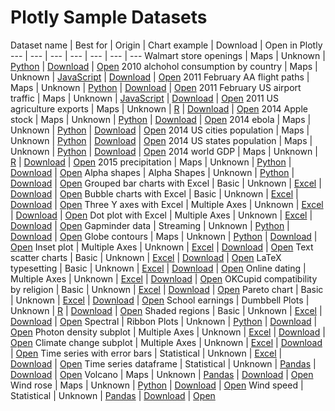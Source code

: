 # Plotly Sample Datasets

Dataset name | Best for | Origin | Chart example | Download | Open in Plotly
--- | --- | --- | ---  | ---  | ---  | --- 
Walmart store openings | Maps | Unknown | [Python](https://plot.ly/python/map-subplots-and-small-multiples/) | [Download](https://github.com/plotly/datasets/blob/master/1962_2006_walmart_store_openings.csv) | [Open](https://plot.ly/16263/~jackp/)
2010 alchohol consumption by country | Maps | Unknown | [JavaScript](https://plot.ly/javascript/choropleth-maps/) | [Download](https://github.com/plotly/datasets/blob/master/2010_alcohol_consumption_by_country.csv) | [Open](https://plot.ly/16265/~jackp/)
2011 February AA flight paths | Maps | Unknown | [Python](https://plot.ly/python/lines-on-maps/) | [Download](https://github.com/plotly/datasets/blob/master/2011_february_aa_flight_paths.csv) | [Open](https://plot.ly/7924/~Dreamshot/)
2011 February US airport traffic | Maps | Unknown | [JavaScript](https://plot.ly/javascript/scatter-plots-on-maps/) | [Download](https://github.com/plotly/datasets/blob/master/2011_february_us_airport_traffic.csv) | [Open](https://plot.ly/7926/~Dreamshot/)
2011 US agriculture exports | Maps | Unknown | [R](https://plot.ly/r/choropleth-maps/) | [Download](https://github.com/plotly/datasets/blob/master/2011_us_ag_exports.csv) | [Open](https://plot.ly/7923/~Dreamshot/)
2014 Apple stock | Maps | Unknown | [Python](https://plot.ly/python/html-reports/) | [Download](https://github.com/plotly/datasets/blob/master/2014_apple_stock.csv) | [Open](https://plot.ly/7928/~Dreamshot/)
2014 ebola | Maps | Unknown | [Python](https://plot.ly/python/bubble-maps/) | [Download](https://github.com/plotly/datasets/blob/master/2014_ebola.csv) | [Open](https://plot.ly/7930/~Dreamshot/)
2014 US cities population | Maps | Unknown | [Python](https://plot.ly/python/bubble-maps/) | [Download](https://github.com/plotly/datasets/blob/master/2014_us_cities.csv) | [Open](https://plot.ly/7932/~Dreamshot/)
2014 US states population | Maps | Unknown | [Python](https://plot.ly/python/bubble-maps/) | [Download](https://github.com/plotly/datasets/blob/master/2014_usa_states.csv) | [Open](https://plot.ly/7934/~Dreamshot/)
2014 world GDP | Maps | Unknown | [R](https://plot.ly/r/choropleth-maps/) | [Download](https://github.com/plotly/datasets/blob/master/2014_world_gdp_with_codes.csv) | [Open](https://plot.ly/7936/~Dreamshot/)
2015 precipitation | Maps | Unknown | [Python](https://plot.ly/python/scatter-plots-on-maps/) | [Download](https://github.com/plotly/datasets/blob/master/2015_06_30_precipitation.csv) | [Open](https://plot.ly/7938/~Dreamshot/)
Alpha shapes | Alpha Shapes | Unknown | [Python](https://plot.ly/python/alpha-shapes/) | [Download](https://github.com/plotly/datasets/blob/master/alpha_shape.csv) | [Open](https://plot.ly/7940/~Dreamshot/)
Grouped bar charts with Excel | Basic | Unknown | [Excel](http://help.plot.ly/excel/grouped-bar-chart/) | [Download](https://github.com/plotly/datasets/blob/master/bar-charts-with-excel.csv) | [Open](https://plot.ly/7942/~Dreamshot/)
Bubble charts with Excel | Basic | Unknown | [Excel](http://help.plot.ly/excel/bubble-chart/) | [Download](https://github.com/plotly/datasets/blob/master/bubble_chart_tutorial.csv) | [Open](https://plot.ly/7944/~Dreamshot/)
Three Y axes with Excel | Multiple Axes | Unknown | [Excel](http://help.plot.ly/excel/three-y-axes/) | [Download](https://github.com/plotly/datasets/blob/master/cost_output_defective.csv) | [Open](https://plot.ly/7946/~Dreamshot/)
Dot plot with Excel | Multiple Axes | Unknown | [Excel](http://help.plot.ly/excel/dot-plots/) | [Download](https://github.com/plotly/datasets/blob/master/dot-plot-with-excel.csv) | [Open](https://plot.ly/7948/~Dreamshot/)
Gapminder data | Streaming | Unknown | [Python](https://plot.ly/python/streaming-bubbles-tutorial/) | [Download](https://github.com/plotly/datasets/blob/master/gapminderDataFiveYear.csv) | [Open](https://plot.ly/7950/~Dreamshot/)
Globe contours | Maps | Unknown | [Python](https://plot.ly/python/lines-on-maps/) | [Download](https://github.com/plotly/datasets/blob/master/globe_contours.csv) | [Open](https://plot.ly/7952/~Dreamshot/)
Inset plot | Multiple Axes | Unknown | [Excel](http://help.plot.ly/excel/insets) | [Download](https://github.com/plotly/datasets/blob/master/inset.csv) | [Open](https://plot.ly/7954/~Dreamshot/)
Text scatter charts | Basic | Unknown | [Excel](http://help.plot.ly/excel/text-scatter-chart) | [Download](https://github.com/plotly/datasets/blob/master/label-text.csv) | [Open](https://plot.ly/7956/~Dreamshot/)
LaTeX typesetting | Basic | Unknown | [Excel](http://help.plot.ly/excel/LaTeX) | [Download](https://github.com/plotly/datasets/blob/master/latex-typesetting-with-excel.csv) | [Open](https://plot.ly/7958/~Dreamshot/)
Online dating | Multiple Axes | Unknown | [Excel](http://help.plot.ly/excel/graph-with-multiple-axes/) | [Download](https://github.com/plotly/datasets/blob/master/multiple_y_axis.csv) | [Open](https://plot.ly/7960/~Dreamshot/)
OKCupid compatibility by religion | Basic | Unknown | [Excel](http://help.plot.ly/excel/heatmap) | [Download](https://github.com/plotly/datasets/blob/master/okcupid-compatibility-by-religion.csv) | [Open](https://plot.ly/7962/~Dreamshot/)
Pareto chart | Basic | Unknown | [Excel](http://help.plot.ly/excel/pareto-chart) | [Download](https://github.com/plotly/datasets/blob/master/pareto-chart.csv) | [Open](https://plot.ly/7964/~Dreamshot/)
School earnings | Dumbbell Plots | Unknown | [R](https://plot.ly/r/dumbbell-plots/) | [Download](https://github.com/plotly/datasets/blob/master/school_earnings.csv) | [Open](https://plot.ly/7966/~Dreamshot/)
Shaded regions | Basic | Unknown | [Excel](http://help.plot.ly/excel/shaded-region-on-chart) | [Download](https://github.com/plotly/datasets/blob/master/shaded-region.csv) | [Open](https://plot.ly/7968/~Dreamshot/)
Spectral | Ribbon Plots | Unknown | [Python](https://plot.ly/python/ribbon-plots/) | [Download](https://github.com/plotly/datasets/blob/master/spectral.csv) | [Open](https://plot.ly/7970/~Dreamshot/)
Photon density subplot | Multiple Axes | Unknown | [Excel](http://help.plot.ly/excel/insets) | [Download](https://github.com/plotly/datasets/blob/master/subplot.csv) | [Open](https://plot.ly/7972/~Dreamshot/)
Climate change subplot | Multiple Axes | Unknown | [Excel](http://help.plot.ly/excel/subplots) | [Download](https://github.com/plotly/datasets/blob/master/subplots.csv) | [Open](https://plot.ly/7974/~Dreamshot/)
Time series with error bars | Statistical | Unknown | [Excel](http://help.plot.ly/excel/time-series) | [Download](https://github.com/plotly/datasets/blob/master/time-series-with-error-bars-excel.csv) | [Open]()
Time series dataframe | Statistical | Unknown | [Pandas](https://plot.ly/pandas/time-series/) | [Download](https://github.com/plotly/datasets/blob/master/timeseries.csv) | [Open]()
Volcano | Maps | Unknown | [Pandas](https://plot.ly/pandas/3d-surface-plots/) | [Download](https://github.com/plotly/datasets/blob/master/volcano.csv) | [Open]()
Wind rose | Maps | Unknown | [Python](https://plot.ly/python/wind-rose-charts/) | [Download](https://github.com/plotly/datasets/blob/master/wind_rose.csv) | [Open]()
Wind speed | Statistical | Unknown | [Pandas](https://plot.ly/pandas/error-bars/) | [Download](https://github.com/plotly/datasets/blob/master/wind_speed_laurel_nebraska.csv) | [Open]()
